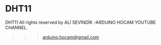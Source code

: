 # DHT11
DHT11
All rights reserved by ALİ SEVİNDİK -ARDUINO HOCAM YOUTUBE CHANNEL.
>>>arduino.hocam@gmail.com
